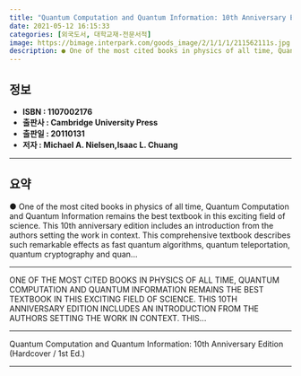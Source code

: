 ```yaml
---
title: "Quantum Computation and Quantum Information: 10th Anniversary Edition (Hardcover / 1st Ed.)"
date: 2021-05-12 16:15:33
categories: [외국도서, 대학교재-전문서적]
image: https://bimage.interpark.com/goods_image/2/1/1/1/211562111s.jpg
description: ● One of the most cited books in physics of all time, Quantum Computation and Quantum Information remains the best textbook in this exciting field of science.
---
```


## **정보**

- **ISBN : 1107002176**
- **출판사 : Cambridge University Press**
- **출판일 : 20110131**
- **저자 : Michael A. Nielsen,Isaac L. Chuang**

------



## **요약**

●  One of the most cited books in physics of all time, Quantum Computation and Quantum Information remains the best textbook in this exciting field of science. This 10th anniversary edition includes an introduction from the authors setting the work in context. This comprehensive textbook describes such remarkable effects as fast quantum algorithms, quantum teleportation, quantum cryptography and quan...

------

ONE OF THE MOST CITED BOOKS IN PHYSICS OF ALL TIME, QUANTUM COMPUTATION AND QUANTUM INFORMATION REMAINS THE BEST TEXTBOOK IN THIS EXCITING FIELD OF SCIENCE. THIS 10TH ANNIVERSARY EDITION INCLUDES AN INTRODUCTION FROM THE AUTHORS SETTING THE WORK IN CONTEXT. THIS... 

------


Quantum Computation and Quantum Information: 10th Anniversary Edition (Hardcover / 1st Ed.) 

------


